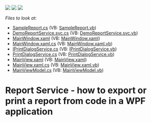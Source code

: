 ﻿<!-- default badges list -->
![](https://img.shields.io/endpoint?url=https://codecentral.devexpress.com/api/v1/VersionRange/128604612/15.2.4%2B)
[![](https://img.shields.io/badge/Open_in_DevExpress_Support_Center-FF7200?style=flat-square&logo=DevExpress&logoColor=white)](https://supportcenter.devexpress.com/ticket/details/T148944)
[![](https://img.shields.io/badge/📖_How_to_use_DevExpress_Examples-e9f6fc?style=flat-square)](https://docs.devexpress.com/GeneralInformation/403183)
<!-- default badges end -->
<!-- default file list -->
*Files to look at*:

* [SampleReport.cs](./CS/Reports/SampleReport.cs) (VB: [SampleReport.vb](./VB/Reports/SampleReport.vb))
* [DemoReportService.svc.cs](./CS/T148944.Web/DemoReportService.svc.cs) (VB: [DemoReportService.svc.vb](./VB/T148944.Web/DemoReportService.svc.vb))
* [MainWindow.xaml](./CS/T148944/MainWindow.xaml) (VB: [MainWindow.xaml](./VB/T148944/MainWindow.xaml))
* [MainWindow.xaml.cs](./CS/T148944/MainWindow.xaml.cs) (VB: [MainWindow.xaml.vb](./VB/T148944/MainWindow.xaml.vb))
* [IPrintDialogService.cs](./CS/T148944/Service/IPrintDialogService.cs) (VB: [IPrintDialogService.vb](./VB/T148944/Service/IPrintDialogService.vb))
* [PrintDialogService.cs](./CS/T148944/Service/PrintDialogService.cs) (VB: [PrintDialogService.vb](./VB/T148944/Service/PrintDialogService.vb))
* [MainView.xaml](./CS/T148944/View/MainView.xaml) (VB: [MainView.xaml](./VB/T148944/View/MainView.xaml))
* [MainView.xaml.cs](./CS/T148944/View/MainView.xaml.cs) (VB: [MainView.xaml.vb](./VB/T148944/View/MainView.xaml.vb))
* [MainViewModel.cs](./CS/T148944/ViewModel/MainViewModel.cs) (VB: [MainViewModel.vb](./VB/T148944/ViewModel/MainViewModel.vb))
<!-- default file list end -->
# Report Service - how to export or print a report from code in a WPF application

<br/>


